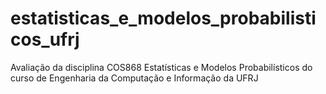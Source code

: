 # estatisticas_e_modelos_probabilisticos_ufrj
Avaliação da disciplina COS868 Estatísticas e Modelos Probabilísticos do curso de Engenharia da Computação e Informação da UFRJ
